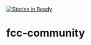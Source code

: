 [![Stories in Ready](https://badge.waffle.io/fcc-community/fcc-community.png?label=ready&title=Ready)](https://waffle.io/fcc-community/fcc-community)
# fcc-community